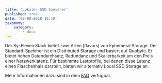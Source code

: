 ```yaml
---
title: 'Lokaler SSD Speicher'
published: true
date: '08-08-2018 10:50'
taxonomy:
    category:
        - docu
---
```


Der SysEleven Stack bietet zwei Arten (flavors) von Ephemeral Storage. Der Standard-Speicher ist ein Distributed Storage und basiert auf Quobyte. Er bietet hohen Datendurchsatz, Redundanz und Skalierbarkeit um den Preis einer Netzwerklatenz. Für bestimmte Lastprofile, bei denen diese Latenz einen Flaschenhals darstellt, bieten wir alternativ Local SSD Storage an.

Mehr Informationen dazu sind in dem [FAQ](/../../../faq/de/taxonomy?name=tag&val=localstorage) verfügbar.